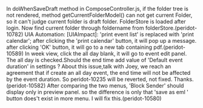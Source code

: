 In doWhenSaveDraft method in ComposeController.js, if the folder tree is not rendered, method getCurrentFolderModel() can not get current Folder, so it can't judge current folder is draft folder. FolderStore is loaded after login. Now find current folder through foldername from folderStore.(peridot-10782)
UIA Automation:
[UIAImpact]: 'print event list' is replaced with 'print calendar'; after clicking the 'print calendar' button, it will pop up a message. after clicking 'OK' button, it will go to a new tab containing pdf.(peridot-10589)
In week view, click the all day blank, it will go to event edit panel. The all day is checked.Should the end time add value of 'Default event duration' in settings ? About this issue,talk with Joey, we reach an agreement that if create an all day event, the end time will not be affected by the event duration. So peridot-10235 will be reverted, not fixed. Thanks.(peridot-10582)
After comparing the two menus, 'Block Sender' should display only in preview panel. so the difference is only that 'save as eml ' button does't exist in more menu. I will fix this.(peridot-10580)
